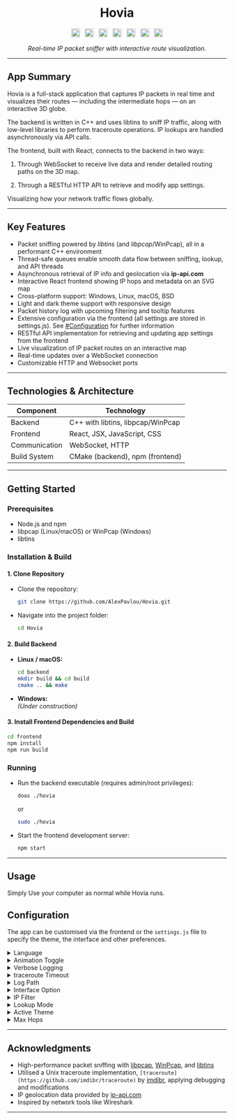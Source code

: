 <div align="center">

# Hovia

<img src="https://img.shields.io/badge/React-61DAFB?style=flat&logo=react&logoColor=black" height="20" alt="React" />&nbsp;&nbsp;
<img src="https://img.shields.io/badge/C%2B%2B-00599C?style=flat&logo=c%2B%2B&logoColor=white" height="20" alt="C++" />&nbsp;&nbsp;
<img src="https://img.shields.io/github/issues/AlexPavlou/Hovia?style=flat&logo=github&label=Issues" height="20" alt="Issues" />&nbsp;&nbsp;
<img src="https://img.shields.io/badge/license-MIT-blue.svg?style=flat" height="20" alt="License" />&nbsp;&nbsp;
<img src="https://img.shields.io/badge/Linux-FCC624?style=flat&logo=linux&logoColor=black" height="20" alt="Linux" />&nbsp;&nbsp;
<img src="https://img.shields.io/badge/Windows-0078D6?style=flat&logo=windows&logoColor=white" height="20" alt="Windows" />&nbsp;&nbsp;
<img src="https://img.shields.io/badge/macOS-000000?style=flat&logo=apple&logoColor=white" height="20" alt="macOS" />

*Real-time IP packet sniffer with interactive route visualization.*

</div>


---

## App Summary

Hovia is a full-stack application that captures IP packets in real time and visualizes their routes — including the intermediate hops — on an interactive 3D globe.

The backend is written in C++ and uses libtins to sniff IP traffic, along with low-level libraries to perform traceroute operations. IP lookups are handled asynchronously via API calls.

The frontend, built with React, connects to the backend in two ways:

1. Through WebSocket to receive live data and render detailed routing paths on the 3D map.

2. Through a RESTful HTTP API to retrieve and modify app settings.

Visualizing how your network traffic flows globally.

---

## Key Features

- Packet sniffing powered by *libtins* (and *libpcap*/WinPcap), all in a performant C++ environment  
- Thread-safe queues enable smooth data flow between sniffing, lookup, and API threads  
- Asynchronous retrieval of IP info and geolocation via **ip-api.com**  
- Interactive React frontend showing IP hops and metadata on an SVG map  
- Cross-platform support: Windows, Linux, macOS, BSD  
- Light and dark theme support with responsive design  
- Packet history log with upcoming filtering and tooltip features  
- Extensive configuration via the frontend (all settings are stored in settings.js). See [#Configuration](#Configuration) for further information
- RESTful API implementation for retrieving and updating app settings from the frontend
- Live visualization of IP packet routes on an interactive map  
- Real-time updates over a WebSocket connection  
- Customizable HTTP and Websocket ports


---

## Technologies & Architecture

<div align="center">

| Component     | Technology                      |
| ------------- | ------------------------------- |
| Backend       | C++ with libtins, libpcap/WinPcap|
| Frontend      | React, JSX, JavaScript, CSS     |
| Communication | WebSocket, HTTP                 |
| Build System  | CMake (backend), npm (frontend) |

</div>


---

## Getting Started

### Prerequisites

- Node.js and npm
- libpcap (Linux/macOS) or WinPcap (Windows)  
- libtins

### Installation & Build

#### 1. Clone Repository

- Clone the repository:  
  ```bash
  git clone https://github.com/AlexPavlou/Hovia.git
  ```  
- Navigate into the project folder:  
  ```bash
  cd Hovia
  ```

#### 2. Build Backend

- **Linux / macOS:**  
  ```bash
  cd backend
  mkdir build && cd build
  cmake .. && make  
  ```

- **Windows:**  
  *(Under construction)*  

#### 3. Install Frontend Dependencies and Build

  ```bash
  cd frontend
  npm install
  npm run build
  ```

### Running

- Run the backend executable (requires admin/root privileges):  
  ```bash
  doas ./hovia
  ```
  or
  ```bash
  sudo ./hovia
  ```

- Start the frontend development server:  
  ```bash
  npm start
  ```  


---

## Usage

Simply Use your computer as normal while Hovia runs.

## Configuration

The app can be customised via the frontend or the `settings.js` file to specify the theme, the interface and other preferences.

<details>
<summary>Language</summary>
Language used for app menus. Options: `English`, `Greek`, or `Spanish`.
Default: `English`
</details>

<details>
<summary>Animation Toggle</summary>
Toggles animations (`On` or `Off`)
Default: `On`
</details>

<details>
<summary>Verbose Logging</summary>
Makes app logging extensive.
Default: `Off`
</details>

<details>
<summary>traceroute Timeout</summary>
Time in seconds to wait before traceroute requests time out.  
Default: `1 second`
</details>

<details>
<summary>Log Path</summary>
File path where application logs are saved.  
Default: `./app.log`
</details>

<details>
<summary>Interface Option</summary>
Network interface used for capturing packets. If set to `Auto`, the program uses the default interface.  
Default: `Auto`
</details>

<details>
<summary>IP Filter</summary>
Filter rules to limit the traffic captured.  
Default: `(ip and (tcp or udp or icmp)) and not dst net 10.0.0.0/8 and not dst net 172.16.0.0/12 and not dst net 192.168.0.0/16 and not dst net 224.0.0.0/4 and not dst net 240.0.0.0/4` (Tracks outgoing TCP/UDP/ICMP IP packets excluding IPs in private, multicast, and reserved ranges.)
</details>

<details>
<summary>Lookup Mode</summary>
Method used for IP lookups. Options: `Auto`, `DB` (database), or `API`. If `Auto`, the app tries the DB before the API.  
Default: `API`
</details>

<details>
<summary>Active Theme</summary>
Current UI theme (e.g., `Auto`, `light`, or `dark`).  
Default: `Auto`
</details>

<details>
<summary>Max Hops</summary>
Maximum number of hops traceroute will follow.  
Default: `15`
</details>

---

## Acknowledgments

- High-performance packet sniffing with [libpcap](https://github.com/the-tcpdump-group/libpcap), [WinPcap](https://www.winpcap.org/), and [libtins](https://libtins.github.io)  
- Utilised a Unix traceroute implementation, `[traceroute](https://github.com/imdibr/traceroute)` by [imdibr](https://github.com/imdibr), applying debugging and modifications
- IP geolocation data provided by [ip-api.com](http://ip-api.com)  
- Inspired by network tools like Wireshark


---
